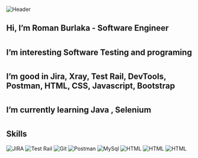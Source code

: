![Header](https://github.com/RomanBurlaka78/RomanBurlaka78/blob/main/assets/name%26surname.png)

## Hi, I’m Roman Burlaka - Software Engineer
#

## I’m interesting Software Testing and programing
#

## I’m good in Jira, Xray, Test Rail, DevTools, Postman, HTML, CSS, Javascript, Bootstrap 
#

## I’m currently learning  Java , Selenium 
#







## Skills
![JIRA](https://img.shields.io/badge/-JIRA-0e098c?style=for-the-badge&logo=Jira)
![Test Rail](https://img.shields.io/badge/-TestRail-358c09?style=for-the-badge&logo=TestRail)
![Git](https://img.shields.io/badge/-Git/GitHub-000?style=for-the-badge&logo=GitHub)
![Postman](https://img.shields.io/badge/-Postman-8c4809?style=for-the-badge&logo=PostMan)
![MySql](https://img.shields.io/badge/-MySql-0e019f?style=for-the-badge&logo=MySql)
![HTML](https://img.shields.io/badge/-HTML-D0D0D0?style=for-the-badge&logo=HTML5)
![HTML](https://img.shields.io/badge/-SCC-2FA5D9?style=for-the-badge&logo=CSS3)
![HTML](https://img.shields.io/badge/-JavaScript-fff?style=for-the-badge&logo=JavaScript)
